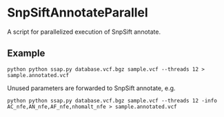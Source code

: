 # SnpSiftAnnotateParallel
A script for parallelized execution of SnpSift annotate.

## Example
`python
python ssap.py database.vcf.bgz sample.vcf --threads 12 > sample.annotated.vcf
`

Unused parameters are forwarded to SnpSift annotate, e.g.

`python
python ssap.py database.vcf.bgz sample.vcf --threads 12 -info AC_nfe,AN_nfe,AF_nfe,nhomalt_nfe > sample.annotated.vcf
`

